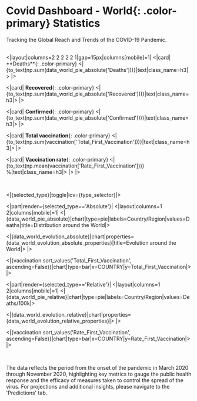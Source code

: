 # Covid Dashboard - **World**{: .color-primary} Statistics

Tracking the Global Reach and Trends of the COVID-19 Pandemic.

<br/>
<|layout|columns=2 2 2 2 2 1|gap=15px|columns[mobile]=1|
<|card|
**Deaths**{: .color-primary}
<|{to_text(np.sum(data_world_pie_absolute['Deaths']))}|text|class_name=h3|>
|>

<|card|
**Recovered**{: .color-primary}
<|{to_text(np.sum(data_world_pie_absolute['Recovered']))}|text|class_name=h3|>
|>

<|card|
**Confirmed**{: .color-primary}
<|{to_text(np.sum(data_world_pie_absolute['Confirmed']))}|text|class_name=h3|>
|>

<|card|
**Total vaccination**{: .color-primary}
<|{to_text(np.sum(vaccination['Total_First_Vaccination']))}|text|class_name=h3|>
|>

<|card|
**Vaccination rate**{: .color-primary}
<|{to_text(np.mean(vaccination['Rate_First_Vaccination']))} %|text|class_name=h3|>
|>
|>

<br/>

<|{selected_type}|toggle|lov={type_selector}|>

<|part|render={selected_type=='Absolute'}|
<|layout|columns=1 2|columns[mobile]=1|
<|{data_world_pie_absolute}|chart|type=pie|labels=Country/Region|values=Deaths|title=Distribution around the World|>

<|{data_world_evolution_absolute}|chart|properties={data_world_evolution_absolute_properties}|title=Evolution around the World|>
|>

<|{vaccination.sort_values('Total_First_Vaccination', ascending=False)}|chart|type=bar|x=COUNTRY|y=Total_First_Vaccination|>
|>

<|part|render={selected_type=='Relative'}|
<|layout|columns=1 2|columns[mobile]=1|
<|{data_world_pie_relative}|chart|type=pie|labels=Country/Region|values=Deaths/100k|>

<|{data_world_evolution_relative}|chart|properties={data_world_evolution_relative_properties}|>
|>

<|{vaccination.sort_values('Rate_First_Vaccination', ascending=False)}|chart|type=bar|x=COUNTRY|y=Rate_First_Vaccination|>
|>

<br/>

The data reflects the period from the onset of the pandemic in March 2020 through November 2020, highlighting key metrics to gauge the public health response and the efficacy of measures taken to control the spread of the virus. For projections and additional insights, please navigate to the 'Predictions' tab.